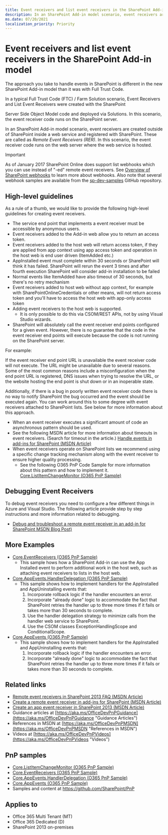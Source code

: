 ```yaml
---
title: Event receivers and list event receivers in the SharePoint Add-in model
description: In an SharePoint Add-in model scenario, event receivers are created outside of SharePoint inside a web service and registered with SharePoint. These are called as Remote Event Receivers (RER). In this scenario, the event receiver code runs on the web server where the web service is hosted.
ms.date: 07/20/2021
localization_priority: Priority
---
```

# Event receivers and list event receivers in the SharePoint Add-in model

The approach you take to handle events in SharePoint is different in the new SharePoint Add-in model than it was with Full Trust Code.

In a typical Full Trust Code (FTC) / Farm Solution scenario, Event Receivers and List Event Receivers were created with the SharePoint

Server Side Object Model code and deployed via Solutions.  In this scenario, the event receiver code runs on the SharePoint server.

In an SharePoint Add-in model scenario, event receivers are created outside of SharePoint inside a web service and registered with SharePoint. These are called as *Remote Event Receivers (RER)*. In this scenario, the event receiver code runs on the web server where the web service is hosted.

> [!IMPORTANT]
>As of January 2017 SharePoint Online does support list webhooks which you can use instead of "-ed" remote event receivers. See [Overview of SharePoint webhooks](../apis/webhooks/overview-sharepoint-webhooks.md) to learn more about webhooks. Also note that several webhook samples are available from the [sp-dev-samples](https://github.com/SharePoint/sp-dev-samples/tree/master/Samples) GitHub repository.

## High-level guidelines

As a rule of a thumb, we would like to provide the following high-level guidelines for creating event receivers.

- The service end point that implements a event receiver must be accessible by anonymous users.
- Event receivers added to the Add-in web allow you to return an access token.
- Event receivers added to the host web will return access token, if they are applied from app context using app access token and operation in the host web is end user driven (ItemAdded etc.)
- AppInstalled event must complete within 30 seconds or SharePoint will think it has failed. SharePoint will rerun the event 3 times and after fourth execution SharePoint will consider add-in installation to be failed
- Normal events like ItemAdded have also timeout of 30 seconds, but there's no retry mechanism
- Event receivers added to host web without app context, for example with SharePointOnlineCredentials or other means, will not return access token and you'll have to access the host web with app-only access token
- Adding event receivers to the host web is supported.
  - It is only possible to do this via CSOM/REST APIs, not by using Visual Studio wizards.
- SharePoint will absolutely call the event receiver end points configured for a given event.  However, there is no guarantee that the code in the event receiver end points will execute because the code is not running on the SharePoint server.

For example:

If the event receiver end point URL is unavailable the event receiver code will not execute.  The URL might be unavailable due to several reasons.  Some of the most common reasons include a misconfiguration when the end point URL is registered, DNS issues when trying to resolve the URL, or the website hosting the end point is shut down or in an inoperable state.

Additionally, if there is a bug in poorly written event receiver code there is no way to notify SharePoint the bug occurred and the event should be executed again.  You can work around this to some degree with event receivers attached to SharePoint lists.  See below for more information about this approach.

- When an event receiver executes a significant amount of code an asynchronous pattern should be used.
- See the following MSDN article for more information about timeouts in event receivers.  (Search for timeout in the article.)  [Handle events in add-ins for SharePoint (MSDN Article)](https://msdn.microsoft.com/library/office/jj220048.aspx)
- When event receivers operate on SharePoint lists we recommend using a specific change tracking mechanism along with the event receiver to ensure higher quality processing.
  - See the following O365 PnP Code Sample for more information about this pattern and how to implement it.  [Core.ListItemChangeMonitor (O365 PnP Sample)](https://github.com/SharePoint/PnP/tree/master/Samples/Core.ListItemChangeMonitor)

## Debugging Event Receivers

To debug event receivers you need to configure a few different things in Azure and Visual Studio.  The following article provide step by step instructions and more information related to debugging.

- [Debug and troubleshoot a remote event receiver in an add-in for SharePoint MSDN Blog Post)](https://msdn.microsoft.com/library/office/dn275975.aspx)

## More Examples

- [Core.EventReceivers (O365 PnP Sample)](https://github.com/SharePoint/PnP/tree/master/Samples/Core.EventReceivers)
  - This sample hows how a SharePoint Add-in can use the App Installed event to perform additional work in the host web, such as attaching event receivers to lists in the host web.
- [Core.AppEvents.HandlerDelegation (O365 PnP Sample)](https://github.com/SharePoint/PnP/tree/master/Samples/Core.AppEvents.HandlerDelegation)
  - This sample shows how to implement handlers for the AppInstalled and AppUninstalling events that:
      1. Incorporate rollback logic if the handler encounters an error.
      1. Incorporate "already done" logic to accommodate the fact that SharePoint retries the handler up to three more times if it fails or takes more than 30 seconds to complete.
      1. Use the handler delegation strategy to minimize calls from the handler web service to SharePoint.
      1. Use the CSOM classes ExceptionHandlingScope and ConditionalScope.
- [Core.AppEvents (O365 PnP Sample)](https://github.com/SharePoint/PnP/tree/master/Samples/Core.AppEvents)
  - This sample shows how to implement handlers for the AppInstalled and AppUninstalling events that:
      1. Incorporate rollback logic if the handler encounters an error.
      1. Incorporate "already done" logic to accommodate the fact that SharePoint retries the handler up to three more times if it fails or takes more than 30 seconds to complete.

## Related links

- [Remote event receivers in SharePoint 2013 FAQ (MSDN Article)](https://msdn.microsoft.com/library/office/dn456315.aspx)
- [Create a remote event receiver in add-ins for SharePoint (MSDN Article)](https://msdn.microsoft.com/library/office/jj220043.aspx)
- [Create an app event receiver in SharePoint 2013 (MSDN Article)](https://msdn.microsoft.com/library/office/jj220052.aspx)
- Guidance articles at [https://aka.ms/OfficeDevPnPGuidance](https://aka.ms/OfficeDevPnPGuidance "Guidance Articles")
- References in MSDN at [https://aka.ms/OfficeDevPnPMSDN](https://aka.ms/OfficeDevPnPMSDN "References in MSDN")
- Videos at [https://aka.ms/OfficeDevPnPVideos](https://aka.ms/OfficeDevPnPVideos "Videos")

## PnP samples

- [Core.ListItemChangeMonitor (O365 PnP Sample)](https://github.com/SharePoint/PnP/tree/master/Samples/Core.ListItemChangeMonitor)
- [Core.EventReceivers (O365 PnP Sample)](https://github.com/SharePoint/PnP/tree/master/Samples/Core.EventReceivers)
- [Core.AppEvents.HandlerDelegation (O365 PnP Sample)](https://github.com/SharePoint/PnP/tree/master/Samples/Core.AppEvents.HandlerDelegation)
- [Core.AppEvents (O365 PnP Sample)](https://github.com/SharePoint/PnP/tree/master/Samples/Core.AppEvents)
- Samples and content at https://github.com/SharePoint/PnP

## Applies to

- Office 365 Multi Tenant (MT)
- Office 365 Dedicated (D)
- SharePoint 2013 on-premises
